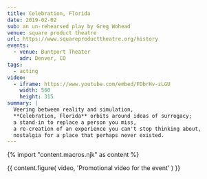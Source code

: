 ```yaml
---
title: Celebration, Florida
date: 2019-02-02
sub: an un-rehearsed play by Greg Wohead
venue: square product theatre
url: https://www.squareproducttheatre.org/history
events:
  - venue: Buntport Theater
    adr: Denver, CO
tags:
  - acting
video:
  - iframe: https://www.youtube.com/embed/FDbrHv-zLGU
    width: 560
    height: 315
summary: |
  Veering between reality and simulation,
  **Celebration, Florida** orbits around ideas of surrogacy;
  a stand-in to replace a person you miss,
  a re-creation of an experience you can't stop thinking about,
  nostalgia for a place that perhaps never existed.
---
```


{% import "content.macros.njk" as content %}

{{ content.figure(
  video,
  'Promotional video for the event'
) }}
